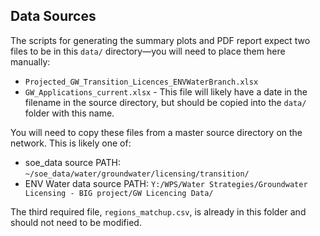 ## Data Sources

The scripts for generating the summary plots and PDF report expect two files to be in this `data/` directory&mdash;you will need to place them here manually:

- `Projected_GW_Transition_Licences_ENVWaterBranch.xlsx`
- `GW_Applications_current.xlsx` - This file will likely have a date in the filename in the source directory, but should be copied into the `data/` folder with this name.

You will need to copy these files from a master source directory on the network. This is likely one of:

- soe_data source PATH: `~/soe_data/water/groundwater/licensing/transition/`
- ENV Water data source PATH: `Y:/WPS/Water Strategies/Groundwater Licensing - BIG project/GW Licencing Data/`

The third required file, `regions_matchup.csv`, is already in this folder and should not need to be modified.
